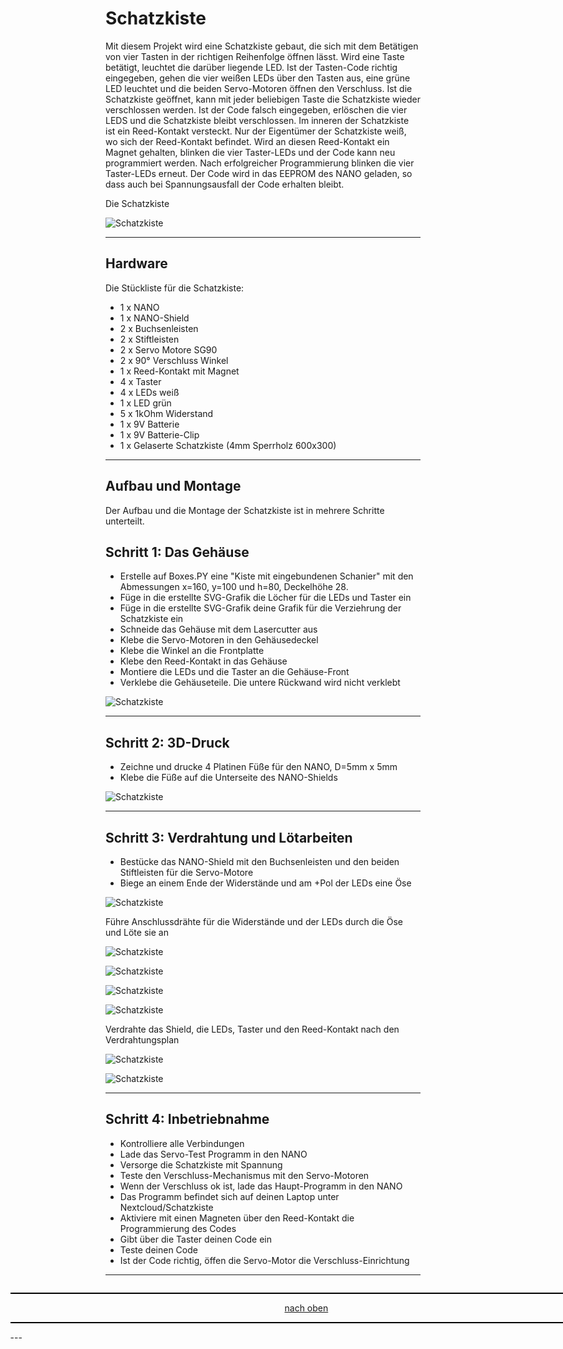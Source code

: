 <a name="oben"></a>

# Schatzkiste

Mit diesem Projekt wird eine Schatzkiste gebaut, die sich mit dem Betätigen von vier Tasten in der 
richtigen Reihenfolge öffnen lässt. Wird eine Taste betätigt, leuchtet die darüber liegende LED. 
Ist der Tasten-Code richtig eingegeben, gehen die vier weißen LEDs über den Tasten aus, eine grüne 
LED leuchtet und die beiden Servo-Motoren öffnen den Verschluss. Ist die Schatzkiste geöffnet, kann mit jeder 
beliebigen Taste die Schatzkiste wieder verschlossen werden. Ist der Code falsch eingegeben, erlöschen 
die vier LEDS und die Schatzkiste bleibt verschlossen.
Im inneren der Schatzkiste ist ein Reed-Kontakt versteckt. Nur der Eigentümer der Schatzkiste weiß, 
wo sich der Reed-Kontakt befindet. Wird an diesen Reed-Kontakt ein Magnet gehalten, blinken die vier 
Taster-LEDs und der Code kann neu programmiert werden. Nach erfolgreicher Programmierung blinken die 
vier Taster-LEDs erneut. Der Code wird in das EEPROM des NANO geladen, so dass auch bei Spannungsausfall 
der Code erhalten bleibt.

Die Schatzkiste

![Schatzkiste](https://github.com/frankyhub/Schatzkiste/blob/main/pic/Schatzkiste.png)

---

## Hardware
Die Stückliste für die Schatzkiste:

+ 1 x NANO
+ 1 x NANO-Shield
+ 2 x Buchsenleisten
+ 2 x Stiftleisten
+ 2 x Servo Motore SG90
+ 2 x 90° Verschluss Winkel
+ 1 x Reed-Kontakt mit Magnet
+ 4 x Taster
+ 4 x LEDs weiß
+ 1 x LED grün
+ 5 x 1kOhm Widerstand
+ 1 x 9V Batterie
+ 1 x 9V Batterie-Clip
+ 1 x Gelaserte Schatzkiste (4mm Sperrholz 600x300)

---


## Aufbau und Montage
Der Aufbau und die Montage der Schatzkiste ist in mehrere Schritte unterteilt.


## Schritt 1: Das Gehäuse
+ Erstelle auf Boxes.PY  eine "Kiste mit eingebundenen Schanier" mit den Abmessungen x=160, y=100 und h=80, Deckelhöhe 28.
+ Füge in die erstellte SVG-Grafik die Löcher für die LEDs und Taster ein
+ Füge in die erstellte SVG-Grafik deine Grafik für die Verziehrung der Schatzkiste ein
+ Schneide das Gehäuse mit dem Lasercutter aus
+ Klebe die Servo-Motoren in den Gehäusedeckel
+ Klebe die Winkel an die Frontplatte
+ Klebe den Reed-Kontakt in das Gehäuse
+ Montiere die LEDs und die Taster an die Gehäuse-Front
+ Verklebe die Gehäuseteile. Die untere Rückwand wird nicht verklebt

![Schatzkiste](https://github.com/frankyhub/Schatzkiste/blob/main/pic/schatzkiste_lk.png)


---

## Schritt 2: 3D-Druck
+ Zeichne und drucke 4 Platinen Füße für den NANO, D=5mm x 5mm
+ Klebe die Füße auf die Unterseite des NANO-Shields

![Schatzkiste](https://github.com/frankyhub/Schatzkiste/blob/main/pic/spacer5mm.png)


---

## Schritt 3: Verdrahtung und Lötarbeiten
+ Bestücke das NANO-Shield mit den Buchsenleisten und den beiden Stiftleisten für die Servo-Motore
+ Biege an einem Ende der Widerstände und am +Pol der LEDs eine Öse

![Schatzkiste](https://github.com/frankyhub/Schatzkiste/blob/main/pic/r-led.jpg)


Führe Anschlussdrähte für die Widerstände und der LEDs durch die Öse und Löte sie an

![Schatzkiste](https://github.com/frankyhub/Schatzkiste/blob/main/pic/sk10.png)


![Schatzkiste](https://github.com/frankyhub/Schatzkiste/blob/main/pic/sk10.png)


![Schatzkiste](https://github.com/frankyhub/Schatzkiste/blob/main/pic/sk12.png)


![Schatzkiste](https://github.com/frankyhub/Schatzkiste/blob/main/pic/sk13.png)


Verdrahte das Shield, die LEDs, Taster und den Reed-Kontakt nach den Verdrahtungsplan

![Schatzkiste](https://github.com/frankyhub/Schatzkiste/blob/main/pic/Shield.png)


![Schatzkiste](https://github.com/frankyhub/Schatzkiste/blob/main/pic/Verdrahtung.png)


---

## Schritt 4: Inbetriebnahme
+ Kontrolliere alle Verbindungen
+ Lade das Servo-Test Programm in den NANO
+ Versorge die Schatzkiste mit Spannung
+ Teste den Verschluss-Mechanismus mit den Servo-Motoren
+ Wenn der Verschluss ok ist, lade das Haupt-Programm in den NANO
+ Das Programm befindet sich auf deinen Laptop unter Nextcloud/Schatzkiste
+ Aktiviere mit einen Magneten über den Reed-Kontakt die Programmierung des Codes
+ Gibt über die Taster deinen Code ein
+ Teste deinen Code
+ Ist der Code richtig, öffen die Servo-Motor die Verschluss-Einrichtung

---
<div style="position:absolute; left:2cm; ">   
<ol class="breadcrumb" style="border-top: 2px solid black;border-bottom:2px solid black; height: 45px; width: 900px;"> <p align="center"><a href="#oben">nach oben</a></p></ol>
---

